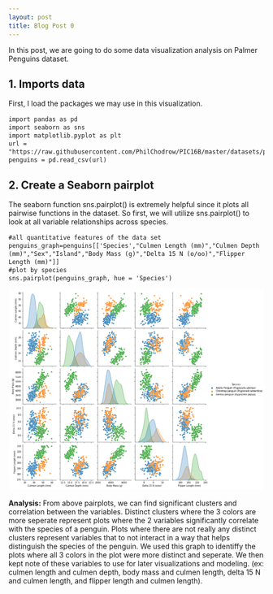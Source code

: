```yaml
---
layout: post
title: Blog Post 0
---
```


In this post, we are going to do some data visualization analysis on Palmer Penguins dataset.




<h2>1. Imports data</h2>
First, I load the packages we may use in this visualization.

```
import pandas as pd
import seaborn as sns
import matplotlib.pyplot as plt
url = "https://raw.githubusercontent.com/PhilChodrow/PIC16B/master/datasets/palmer_penguins.csv"
penguins = pd.read_csv(url)
```

<h2>2. Create a Seaborn pairplot</h2>

The seaborn function sns.pairplot() is extremely helpful since it plots all pairwise functions in the dataset. So first, we will utilize sns.pairplot() to look at all variable relationships across species.

```
#all quantitative features of the data set
penguins_graph=penguins[['Species',"Culmen Length (mm)","Culmen Depth (mm)","Sex","Island","Body Mass (g)","Delta 15 N (o/oo)","Flipper Length (mm)"]]
#plot by species
sns.pairplot(penguins_graph, hue = 'Species')
```

![snsplot1.png](/images/snsplot1.png)


**Analysis:** From above pairplots, we can find significant clusters and correlation between the variables. Distinct clusters where the 3 colors are more seperate represent plots where the 2 variables significantly correlate with the species of a penguin. Plots where there are not really any distinct clusters represent variables that to not interact in a way that helps distinguish the species of the penguin. We used this graph to identiffy the plots where all 3 colors in the plot were more distinct and seperate. We then kept note of these variables to use for later visualizations and modeling. (ex: culmen length and culmen depth, body mass and culmen length, delta 15 N and culmen length, and flipper length and culmen length).